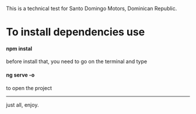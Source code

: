 <p>This is a technical test for Santo Domingo Motors, Dominican Republic.</p>
<h1>To install dependencies use</h1>
<h4>npm instal</h4>
<p>before install that, you need to go on the terminal and type</p>
<h4>ng serve -o</h4>
<p>to open the project</p>
<hr>
<p>just all, enjoy.</p>
